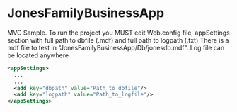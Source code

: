 # JonesFamilyBusinessApp
MVC Sample.
To run the project you MUST edit Web.config file, appSettings section with full path to dbfile (.mdf) and full path to logpath (.txt)
There is a mdf file to test in "JonesFamilyBusinessApp/Db/jonesdb.mdf".
Log file can be located anywhere
```xml
<appSettings>
  ...
  ...
  <add key="dbpath" value="Path_to_dbfile"/>
  <add key="logpath" value="Path_to_logfile"/>
</appSettings>
```
